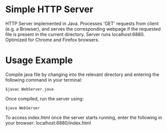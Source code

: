 # Simple HTTP Server

HTTP Server implemented in Java.  Processes 'GET' requests from client (e.g. a Browser), and serves the corresponding webpage if the requested file is present in the current directory.  Server runs localhost:6880.  Optimized for Chrome and Firefox browsers.

# Usage Example

Compile java file by changing into the relevant directory and entering the following command in your terminal:
```
$javac WebServer.java
```

Once compiled, run the server using:
```
$java WebServer
```

To access index.html once the server starts running, enter the following in your browser:
localhost:6880/index.html
